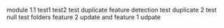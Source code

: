 module 1.1
test1
test2
test duplicate feature detection
test duplicate 2
test null
test folders
feature 2 update and feature 1 udpate
